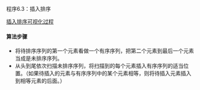 程序6.3：插入排序

[插入排序可视化过程](https://algorithm-visualizer.org/brute-force/insertion-sort)

#### 算法步骤

- 将待排序序列的第一个元素看做一个有序序列，把第二个元素到最后一个元素当成是未排序序列。
- 从头到尾依次扫描未排序序列，将扫描到的每个元素插入有序序列的适当位置。（如果待插入的元素与有序序列中的某个元素相等，则将待插入元素插入到相等元素的后面。）